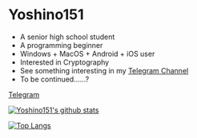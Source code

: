 # Yoshino151

- A senior high school student
- A programming beginner
- Windows  + MacOS + Android + iOS user
- Interested in Cryptography
- See something interesting in my [Telegram Channel](http://t.me/toresen)
- To be continued......?

[Telegram](https://t.me/yoshino151)

[![Yoshino151's github stats](https://github-readme-stats.vercel.app/api?username=yoshino151&count_private=true)](https://github.com/anuraghazra/github-readme-stats)

[![Top Langs](https://github-readme-stats.vercel.app/api/top-langs/?username=yoshino151&layout=compact)](https://github.com/anuraghazra/github-readme-stats)

